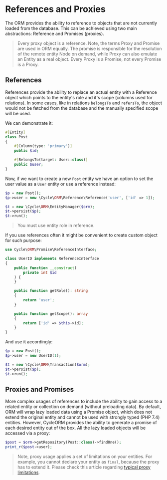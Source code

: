 # References and Proxies
The ORM provides the ability to reference to objects that are not currently loaded from the database. This can be achieved
using two main abstractions: Reference and Promises (proxies).

> Every proxy object is a reference. Note, the terms Proxy and Promise are used in ORM equally. The promise is responsible for the resolution of the remote entity Node on demand, while Proxy can also emulate an Entity as a real object. Every Proxy is a Promise, not every Promise is a Proxy.

## References
References provide the ability to replace an actual entity with a Reference object which points to the entity's role and it's scope (columns used for relations). In some cases, like in relations `belongsTo` and `refersTo`, the object would not be fetched from the database and the manually specified
scope will be used.

We can demonstrate it:

```php
#[Entity]
class Post
{
    #[Column(type: 'primary')]
    public $id;

    #[BelongsTo(target: User::class)]
    public $user;
}
```

Now, if we want to create a new `Post` entity we have an option to set the user value as a `User` entity or use a reference instead:

```php
$p = new Post();
$p->user = new \Cycle\ORM\Reference\Reference('user', ['id' => 1]);

$t = new \Cycle\ORM\EntityManager($orm);
$t->persist($p);
$t->run();
```

> You must use entity role in reference.

If you use references often it might be convenient to create custom object for such purpose:

```php
use Cycle\ORM\Promise\ReferenceInterface;

class UserID implements ReferenceInterface
{
    public function __construct(
        private int $id
    ) {
    }

    public function getRole(): string
    {
        return 'user';
    }

    public function getScope(): array
    {
        return ['id' => $this->id];
    }
}
```

And use it accordingly:

```php
$p = new Post();
$p->user = new UserID(1);

$t = new \Cycle\ORM\Transaction($orm);
$t->persist($p);
$t->run();
```

## Proxies and Promises
More complex usages of references to include the ability to gain access to a related entity or collection on demand
(without preloading data). By default, ORM will wrap lazy loaded data using a Promise object, which does not extend the original
entity and cannot be used with strongly typed (PHP 7.4) entities. However, CycleORM provides the ability to generate a promise of each
desired entity out of the box. All the lazy loaded objects will be accessed via a proxy:

```php
$post = $orm->getRepository(Post::class)->findOne();
print_r($post->user);
```

> Note, proxy usage applies a set of limitations on your entities. For example, you cannot declare your entity
as `final`, because the proxy has to extend it. Please check this article regarding 
[typical proxy limitations](https://www.doctrine-project.org/projects/doctrine-orm/en/2.6/reference/limitations-and-known-issues.html#entities-proxies-and-reflection).
